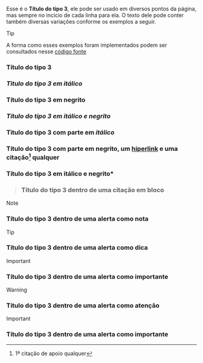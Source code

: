Esse é o **Título do tipo 3**, ele pode ser usado em diversos pontos da página, mas sempre no incício de cada linha para ela. O texto dele pode conter também diversas variações conforme os exemplos a seguir.

>[!TIP]
>A forma como esses exemplos foram implementados podem ser consultados nesse [código fonte](https://github.com/eportella/markdown-to-html-builder/tree/main/h3/README.md)

### Título do tipo 3
### *Tìtulo do tipo 3 em itálico*
### **Título do tipo 3 em negrito**
### ***Título do tipo 3 em itálico e negrito***
### Tìtulo do tipo 3 com parte em *itálico*
### Título do tipo 3 com parte em **negrito**, um [hiperlink](/README.md) e uma citação[^1] qualquer
### Título do tipo 3 em itálico e **negrito***

>### Título do tipo 3 dentro de uma citação em bloco

>[!NOTE]
>### Título do tipo 3 dentro de uma alerta como nota

>[!TIP]
>### Título do tipo 3 dentro de uma alerta como dica

>[!IMPORTANT]
>### Título do tipo 3 dentro de uma alerta como importante

>[!WARNING]
>### Título do tipo 3 dentro de uma alerta como atenção

>[!IMPORTANT]
>### Título do tipo 3 dentro de uma alerta como importante

[^1]: 1ª citação de apoio qualquer